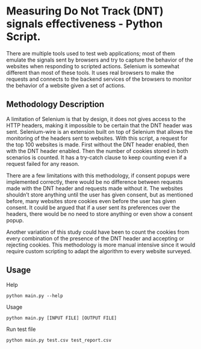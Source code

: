 # Measuring Do Not Track (DNT) signals effectiveness - Python Script.

There are multiple tools used to test web applications; most of them emulate the signals sent by browsers and try to capture the behavior of the websites when responding to scripted actions. Selenium is somewhat different than most of these tools. It uses real browsers to make the requests and connects to the backend services of the browsers to monitor the behavior of a website given a set of actions.


## Methodology Description
A limitation of Selenium is that by design, it does not gives access to the HTTP headers, making it impossible to be certain that the DNT header was sent. Selenium-wire is an extension built on top of Selenium that allows the monitoring of the headers sent to websites. With this script, a request for the top 100 websites is made. First without the DNT header enabled, then with the DNT header enabled. Then the number of cookies stored in both scenarios is counted. It has a try-catch clause to keep counting even if a request failed for any reason.

There are a few limitations with this methodology, if consent popups were implemented correctly, there would be no difference between requests made with the DNT header and requests made without it. The websites shouldn’t store anything until the user has given consent, but as mentioned before, many websites store cookies even before the user has given consent. It could be argued that if a user sent its preferences over the headers, there would be no need to store anything or even show a consent popup.

Another variation of this study could have been to count the cookies from every combination of the presence of the DNT header and accepting or rejecting cookies. This methodology is more manual intensive since it would require custom scripting to adapt the algorithm to every website surveyed.


## Usage

Help
```
python main.py --help
```

Usage
```
python main.py [INPUT FILE] [OUTPUT FILE]
```

Run test file
```
python main.py test.csv test_report.csv
```
